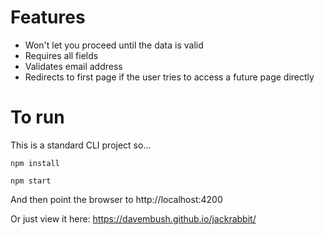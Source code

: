 # Features
- Won't let you proceed until the data is valid
- Requires all fields
- Validates email address
- Redirects to first page if the user tries to access a future page directly

# To run
This is a standard CLI project so...

`npm install`

`npm start`

And then point the browser to http://localhost:4200

Or just view it here: https://davembush.github.io/jackrabbit/
